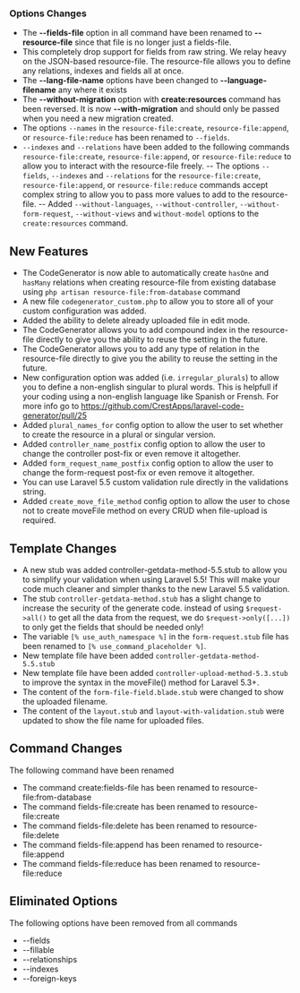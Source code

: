 
### Options Changes

 - The **--fields-file** option in all command have been renamed to **--resource-file** since that file is no longer just a fields-file. 
 - This completely drop support for fields from raw string. We relay heavy on the JSON-based resource-file. The resource-file allows you to define any relations, indexes and fields all at once.
 - The **--lang-file-name** options have been changed to **--language-filename** any where it exists
 - The **--without-migration** option with **create:resources** command has been reversed. It is now **--with-migration** and should only be passed when you need a new migration created.
 - The options `--names` in the `resource-file:create`, `resource-file:append`, or `resource-file:reduce` has been renamed to `--fields`.
 - `--indexes` and `--relations` have been added to the following commands `resource-file:create`, `resource-file:append`, or `resource-file:reduce` to allow you to interact with the resource-file freely.
 -- The options `--fields`, `--indexes` and `--relations` for the `resource-file:create`, `resource-file:append`, or `resource-file:reduce` commands accept complex string to allow you to pass more values to add to the resource-file.
 -- Added `--without-languages`, `--without-controller`, `--without-form-request`, `--without-views` and `without-model` options to the `create:resources` command.


## New Features
 - The CodeGenerator is now able to automatically create `hasOne` and `hasMany` relations when creating resource-file from existing database using `php artisan resource-file:from-database` command
 - A new file `codegenerator_custom.php` to allow you to store all of your custom configuration was added.
 - Added the ability to delete already uploaded file in edit mode.
 - The CodeGenerator allows you to add compound index in the resource-file directly to give you the ability to reuse the setting in the future.
 - The CodeGenerator allows you to add any type of relation in the resource-file directly to give you the ability to reuse the setting in the future.
 - New configuration option was added (i.e. `irregular_plurals`) to allow you to define a non-english singular to plural words. This is helpfull if your coding using a non-english language like Spanish or Frensh. For more info go to https://github.com/CrestApps/laravel-code-generator/pull/25
 - Added `plural_names_for` config option to allow the user to set whether to create the resource in a plural or singular version.
 - Added `controller_name_postfix` config option to allow the user to change the controller post-fix or even remove it altogether.
 - Added `form_request_name_postfix` config option to allow the user to change the form-request post-fix or even remove it altogether.
 - You can use Laravel 5.5 custom validation rule directly in the validations string.
 - Added `create_move_file_method` config option to allow the user to chose not to create moveFile method on every CRUD when file-upload is required.



## Template Changes
 - A new stub was added controller-getdata-method-5.5.stub to allow you to simplify your validation when using Laravel 5.5! This will make your code much cleaner and simpler thanks to the new Laravel 5.5 validation.
 - The stub `controller-getdata-method.stub` has a slight change to increase the security of the generate code. instead of using `$request->all()` to get all the data from the request, we do `$request->only([...])` to only get the fields that should be needed only!
 - The variable `[% use_auth_namespace %]` in the `form-request.stub` file has been renamed to `[% use_command_placeholder %]`.
 - New template file have been added `controller-getdata-method-5.5.stub`
- New template file have been added `controller-upload-method-5.3.stub` to improve the syntax in the moveFile() method for Laravel 5.3+.
- The content of the `form-file-field.blade.stub` were changed to show the uploaded filename.
- The content of the `layout.stub` and `layout-with-validation.stub` were updated to show the file name for uploaded files.


## Command Changes
The following command have been renamed

 - The command create:fields-file has been renamed to resource-file:from-database
 - The command fields-file:create has been renamed to resource-file:create
 - The command fields-file:delete has been renamed to resource-file:delete
 - The command fields-file:append has been renamed to resource-file:append
 - The command fields-file:reduce has been renamed to resource-file:reduce


## Eliminated Options

The following options have been removed from all commands
 - --fields
 - --fillable
 - --relationships
 - --indexes
 - --foreign-keys

